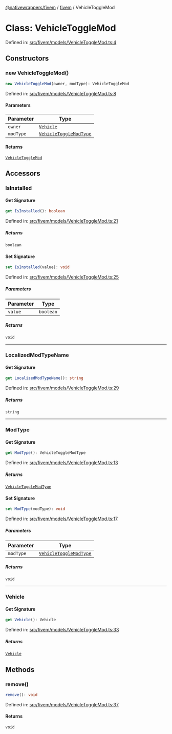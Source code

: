 [@nativewrappers/fivem](../../README.md) / [fivem](../README.md) / VehicleToggleMod

# Class: VehicleToggleMod

Defined in: [src/fivem/models/VehicleToggleMod.ts:4](https://github.com/nativewrappers/nativewrappers/blob/c639ec5cd28328d6b44c7ebf73de56bb1b4bef7d/src/fivem/models/VehicleToggleMod.ts#L4)

## Constructors

### new VehicleToggleMod()

```ts
new VehicleToggleMod(owner, modType): VehicleToggleMod
```

Defined in: [src/fivem/models/VehicleToggleMod.ts:8](https://github.com/nativewrappers/nativewrappers/blob/c639ec5cd28328d6b44c7ebf73de56bb1b4bef7d/src/fivem/models/VehicleToggleMod.ts#L8)

#### Parameters

| Parameter | Type |
| ------ | ------ |
| `owner` | [`Vehicle`](Vehicle.md) |
| `modType` | [`VehicleToggleModType`](../enumerations/VehicleToggleModType.md) |

#### Returns

[`VehicleToggleMod`](VehicleToggleMod.md)

## Accessors

### IsInstalled

#### Get Signature

```ts
get IsInstalled(): boolean
```

Defined in: [src/fivem/models/VehicleToggleMod.ts:21](https://github.com/nativewrappers/nativewrappers/blob/c639ec5cd28328d6b44c7ebf73de56bb1b4bef7d/src/fivem/models/VehicleToggleMod.ts#L21)

##### Returns

`boolean`

#### Set Signature

```ts
set IsInstalled(value): void
```

Defined in: [src/fivem/models/VehicleToggleMod.ts:25](https://github.com/nativewrappers/nativewrappers/blob/c639ec5cd28328d6b44c7ebf73de56bb1b4bef7d/src/fivem/models/VehicleToggleMod.ts#L25)

##### Parameters

| Parameter | Type |
| ------ | ------ |
| `value` | `boolean` |

##### Returns

`void`

***

### LocalizedModTypeName

#### Get Signature

```ts
get LocalizedModTypeName(): string
```

Defined in: [src/fivem/models/VehicleToggleMod.ts:29](https://github.com/nativewrappers/nativewrappers/blob/c639ec5cd28328d6b44c7ebf73de56bb1b4bef7d/src/fivem/models/VehicleToggleMod.ts#L29)

##### Returns

`string`

***

### ModType

#### Get Signature

```ts
get ModType(): VehicleToggleModType
```

Defined in: [src/fivem/models/VehicleToggleMod.ts:13](https://github.com/nativewrappers/nativewrappers/blob/c639ec5cd28328d6b44c7ebf73de56bb1b4bef7d/src/fivem/models/VehicleToggleMod.ts#L13)

##### Returns

[`VehicleToggleModType`](../enumerations/VehicleToggleModType.md)

#### Set Signature

```ts
set ModType(modType): void
```

Defined in: [src/fivem/models/VehicleToggleMod.ts:17](https://github.com/nativewrappers/nativewrappers/blob/c639ec5cd28328d6b44c7ebf73de56bb1b4bef7d/src/fivem/models/VehicleToggleMod.ts#L17)

##### Parameters

| Parameter | Type |
| ------ | ------ |
| `modType` | [`VehicleToggleModType`](../enumerations/VehicleToggleModType.md) |

##### Returns

`void`

***

### Vehicle

#### Get Signature

```ts
get Vehicle(): Vehicle
```

Defined in: [src/fivem/models/VehicleToggleMod.ts:33](https://github.com/nativewrappers/nativewrappers/blob/c639ec5cd28328d6b44c7ebf73de56bb1b4bef7d/src/fivem/models/VehicleToggleMod.ts#L33)

##### Returns

[`Vehicle`](Vehicle.md)

## Methods

### remove()

```ts
remove(): void
```

Defined in: [src/fivem/models/VehicleToggleMod.ts:37](https://github.com/nativewrappers/nativewrappers/blob/c639ec5cd28328d6b44c7ebf73de56bb1b4bef7d/src/fivem/models/VehicleToggleMod.ts#L37)

#### Returns

`void`
